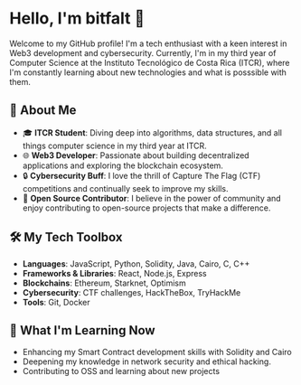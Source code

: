 # Hello, I'm bitfalt 👋

Welcome to my GitHub profile! I'm a tech enthusiast with a keen interest in Web3 development and cybersecurity. Currently, I'm in my third year of Computer Science at the Instituto Tecnológico de Costa Rica (ITCR), where I'm constantly learning about new technologies and what is posssible with them.

## 🚀 About Me

- 🎓 **ITCR Student**: Diving deep into algorithms, data structures, and all things computer science in my third year at ITCR.
- 🌐 **Web3 Developer**: Passionate about building decentralized applications and exploring the blockchain ecosystem.
- 🔒 **Cybersecurity Buff**: I love the thrill of Capture The Flag (CTF) competitions and continually seek to improve my skills.
- 🤝 **Open Source Contributor**: I believe in the power of community and enjoy contributing to open-source projects that make a difference.

## 🛠️ My Tech Toolbox

- **Languages**: JavaScript, Python, Solidity, Java, Cairo, C, C++
- **Frameworks & Libraries**: React, Node.js, Express
- **Blockchains**: Ethereum, Starknet, Optimism
- **Cybersecurity**: CTF challenges, HackTheBox, TryHackMe
- **Tools**: Git, Docker

## 🌱 What I'm Learning Now

- Enhancing my Smart Contract development skills with Solidity and Cairo
- Deepening my knowledge in network security and ethical hacking.
- Contributing to OSS and learning about new projects